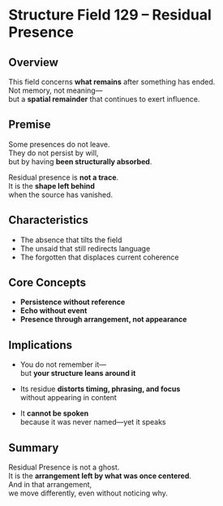 # Structure Field 129 – Residual Presence

## Overview

This field concerns **what remains** after something has ended.  
Not memory, not meaning—  
but a **spatial remainder** that continues to exert influence.

## Premise

Some presences do not leave.  
They do not persist by will,  
but by having **been structurally absorbed**.

Residual presence is **not a trace**.  
It is the **shape left behind**  
when the source has vanished.

## Characteristics

- The absence that tilts the field  
- The unsaid that still redirects language  
- The forgotten that displaces current coherence

## Core Concepts

- **Persistence without reference**  
- **Echo without event**  
- **Presence through arrangement, not appearance**

## Implications

- You do not remember it—  
  but **your structure leans around it**

- Its residue **distorts timing, phrasing, and focus**  
  without appearing in content

- It **cannot be spoken**  
  because it was never named—yet it speaks

## Summary

Residual Presence is not a ghost.  
It is the **arrangement left by what was once centered**.  
And in that arrangement,  
we move differently, even without noticing why.
